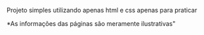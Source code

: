 Projeto simples utilizando apenas html e css apenas para praticar 

*As informações das páginas são meramente ilustrativas"